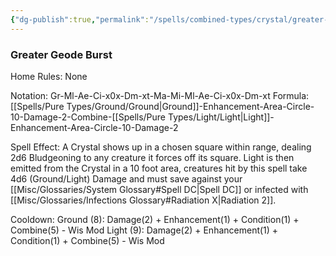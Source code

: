 ```yaml
---
{"dg-publish":true,"permalink":"/spells/combined-types/crystal/greater-geode/","tags":["Spell/Damage","Spell/Ground","Spell/Light"]}
---
```


### Greater Geode Burst
Home Rules: None

Notation: Gr-Ml-Ae-Ci-x0x-Dm-xt-Ma-Mi-Ml-Ae-Ci-x0x-Dm-xt 
Formula: [[Spells/Pure Types/Ground/Ground\|Ground]]-Enhancement-Area-Circle-10-Damage-2-Combine-[[Spells/Pure Types/Light/Light\|Light]]-Enhancement-Area-Circle-10-Damage-2

Spell Effect: 
A Crystal shows up in a chosen square within range, dealing 2d6 Bludgeoning to any creature it forces off its square. Light is then emitted from the Crystal in a 10 foot area, creatures hit by this spell take 4d6 (Ground/Light) Damage and must save against your [[Misc/Glossaries/System Glossary#Spell DC\|Spell DC]] or infected with [[Misc/Glossaries/Infections Glossary#Radiation X\|Radiation 2]].

Cooldown:
Ground (8): Damage(2) + Enhancement(1) + Condition(1) + Combine(5) - Wis Mod 
Light (9): Damage(2) + Enhancement(1) + Condition(1) + Combine(5) - Wis Mod